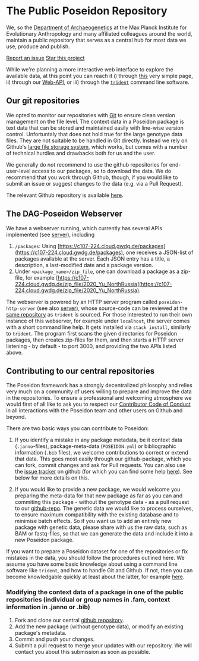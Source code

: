 # The Public Poseidon Repository

We, so the [Department of Archaeogenetics](https://www.eva.mpg.de/archaeogenetics/index.html) at the Max Planck Institute for Evolutionary Anthropology and many affiliated colleagues around the world, maintain a public repository that serves as a central hub for most data we use, produce and publish.

<a class="github-button" href="https://github.com/poseidon-framework/published_data/issues" data-icon="octicon-issue-opened" data-show-count="true" aria-label="Issue poseidon-framework/published_data on GitHub">Report an issue</a>
<a class="github-button" href="https://github.com/poseidon-framework/published_data" data-icon="octicon-star" data-show-count="true" aria-label="Star poseidon-framework/published_data on GitHub">Star this project</a>

While we're planning a more interactive web interface to explore the available data, at this point you can reach it i) through [this](https://poseidon-framework.github.io/published_data/) very simple page, ii) through our [Web-API](#the-dag-poseidon-webserver), or iii) through the [`trident`](trident#fetch-command) command line software.

## Our git repositories

We opted to monitor our repositories with [Git](https://git-scm.com) to ensure clean version management on the file level. The context data in a Poseidon package is text data that can be stored and maintained easily with line-wise version control. Unfortuntaly that does not hold true for the large genotype data files. They are not suitable to be handled in Git directly. Instead we rely on Github's [large file storage system](https://docs.github.com/en/repositories/working-with-files/managing-large-files/about-large-files-on-github), which works, but comes with a number of technical hurdles and drawbacks both for us and the user.

We generally do _not_ recommend to use the github repositories for end-user-level access to our packages, so to download the data. We do recommend that you work through Github, though, if you would like to submit an issue or suggest changes to the data (e.g. via a 
Pull Request).

The relevant Github repository is available [here](https://github.com/poseidon-framework/published_data).

## The DAG-Poseidon Webserver

We have a webserver running, which currently has several APIs implemented (see [server](server)), including

1. `/packages`: Using [https://c107-224.cloud.gwdg.de/packages](https://c107-224.cloud.gwdg.de/packages), one receives a JSON-list of packages available at the server. Each JSON entry has a title, a description, a last-modified date and a package version.
2. Under `<package_name>/zip_file`, one can download a package as a zip-file, for example [https://c107-224.cloud.gwdg.de/zip_file/2020_Yu_NorthRussia](https://c107-224.cloud.gwdg.de/zip_file/2020_Yu_NorthRussia).

The webserver is powered by an HTTP server program called `poseidon-http-server` (see also [server](server)), whose source-code can be reviewed at the [same repository](https://github.com/poseidon-framework/poseidon-hs) as `trident` is sourced. For those interested to run their own instance of this webserver, for example under `localhost`, the server comes with a short command line help. It gets installed via `stack install`, similarly to `trident`. The program first scans the given directories for Poseidon packages, then creates zip-files for them, and then starts a HTTP server listening - by default - to port 3000, and providing the two APIs listed above.

## Contributing to our central repositories

The Poseidon framework has a strongly decentralized philosophy and relies very much on a community of users willing to prepare and improve the data in the repositories. To ensure a professional and welcoming atmosphere we would first of all like to ask you to respect our [Contributor Code of Conduct](conduct.md) in all interactions with the Poseidon team and other users on Github and beyond.

There are two basic ways you can contribute to Poseidon:

1) If you identify a mistake in any package metadata, be it context data (`.janno`-files), package-meta-data (`POSEIDON.yml`) or bibliographic information (`.bib` files), we welcome contributions to correct or extend that data. This goes most easily through our github-package, which you can fork, commit changes and ask for Pull requests. You can also use the [issue tracker](https://github.com/poseidon-framework/published_data/issues) on github (for which you can find some help [here](https://lab.github.com/githubtraining/introduction-to-github)). See below for more details on this.

2) If you would like to provide a new package, we would welcome you preparing the meta-data for that new package as far as you can and commiting this package - without the genotype data - as a pull request to our [github-repo](https://github.com/poseidon-framework/published_data). The genetic data we would like to process ourselves, to ensure maximum compatibility with the existing database and to minimise batch effects. So if you want us to add an entirely new package with genetic data, please share with us the raw data, such as BAM or fastq-files, so that we can generate the data and include it into a new Poseidon package.

If you want to prepare a Poseidon dataset for one of the repositories or fix mistakes in the data, you should follow the procedures outlined here. We assume you have some basic knowledge about using a command line software like `trident`, and how to handle Git and Github. If not, then you can become knowledgable quickly at least about the latter, for example [here](https://lab.github.com/githubtraining/introduction-to-github).


### Modifying the context data of a package in one of the public repositories (individual or group names in .fam, context information in .janno or .bib) 

1. Fork and clone our central [github repository](https://github.com/poseidon-framework/published_data).
2. Add the new package (without genotype data), or modify an existing package's metadata.
3. Commit and push your changes.
4. Submit a pull request to merge your updates with our repository. We will contact you about this submission as soon as possible.

